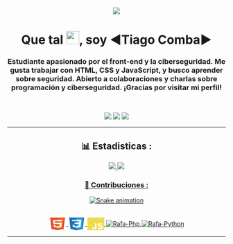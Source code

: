 <div align="center">
  
  <img align="center" width="100" src="https://media.giphy.com/media/3bb5jcIADH9ewHnpl9/giphy.gif"/>
  
  <h1 align="center">Que tal <img src="https://user-images.githubusercontent.com/39955420/147578264-bae0526c-028a-49d2-8af8-d08bb4edbd2a.gif" height="30" width="30">, soy ◄Tiago Comba►</h1>
  
<h3>Estudiante apasionado por el front-end y la ciberseguridad. Me gusta trabajar con HTML, CSS y JavaScript, y busco aprender sobre seguridad. Abierto a   colaboraciones y charlas sobre programación y ciberseguridad. ¡Gracias por visitar mi perfil!</h3
  
</div>

<br/>

<div align="center"> 
  
 <a href="https://www.youtube.com/channel/UCGJdMccO88cKvxEJ63RU-Qg" target="_blank"><img src="https://img.shields.io/badge/YouTube-FF0000?style=for-the-badge&logo=youtube&logoColor=white" target="_blank"></a>
   <a href="https://www.instagram.com/___comba___/" target="_blank"><img src="https://img.shields.io/static/v1?label=&message=instagram&color=5B51D8&logo=instagram&logoColor=white&style=for-the-badge" target="_blank"></a>
  <a href="https://www.linkedin.com/in/tiago-comba-8b522226a/" target="_blank"><img src="https://img.shields.io/badge/-LinkedIn-%230077B5?style=for-the-badge&logo=linkedin&logoColor=white" target="_blank"></a>  
  
</div> 
  
  ---
  
## 📊 Estadisticas :

<div align="center">
  <a href="https://github.com/tiagocomba">
  <img height="180em" src="https://github-readme-stats.vercel.app/api?username=tiagocomba&show_icons=true&theme=dark&include_all_commits=true&count_private=true"/>
  <img height="180em" src="http://github-readme-streak-stats.herokuapp.com?user=tiagocomba&theme=dark&locale=es" />
  
</div>
  
  ### 🚀 Contribuciones :
  
  <div align="center">
    
  ![Snake animation](https://github.com/tiagocomba/fernandopanduro/blob/output/github-contribution-grid-snake.svg)
    
  </div>
  
<div style="display: inline_block" align="center"><br>
  <img align="center" alt="Rafa-HTML" height="30" width="40" src="https://raw.githubusercontent.com/devicons/devicon/master/icons/html5/html5-original.svg">
  <img align="center" alt="Rafa-CSS" height="30" width="40" src="https://raw.githubusercontent.com/devicons/devicon/master/icons/css3/css3-original.svg">               
  <img align="center" alt="Rafa-Js" height="30" width="40" src="https://raw.githubusercontent.com/devicons/devicon/master/icons/javascript/javascript-plain.svg">
  <img align="center" alt="Rafa-Php" height="30" width="40" src="https://cdn.jsdelivr.net/gh/devicons/devicon/icons/php/php-original.svg" />  
  <img align="center" alt="Rafa-Python" height="30" width="40" src="https://cdn.jsdelivr.net/gh/devicons/devicon/icons/python/python-original.svg" />
          
</div>

---
